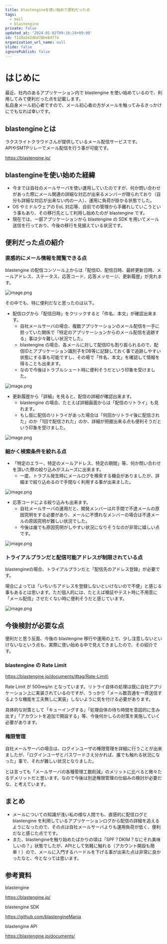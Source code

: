 ```yaml
---
title: blastengineを使い始めて便利だった点
tags:
  - mail
  - blastengine
private: false
updated_at: '2024-01-02T09:16:24+09:00'
id: f128a2e2dbd78be84f74
organization_url_name: null
slide: false
ignorePublish: false
---
```

# はじめに

最近、社内のあるアプリケーション内で blastengine を使い始めているので、利用してみて便利だった点を記載します。  
私自身メール初心者ですので、メール初心者の方がメールを触ってみるきっかけにでもなれば幸いです。

## blastengineとは

ラクスライトクラウドさんが提供しているメール配信サービスです。  
APIやSMTPリレーでメール配信を行う事が可能です。

https://blastengine.jp/

## blastengineを使い始めた経緯

- 今までは自社のメールサーバを使い運用していたのですが、何か問い合わせがあった際にメール関連の詳細な対応が出来るメンバーが限られており（自分も詳細な対応が出来ない内の一人）、運用に負荷が掛かる状態でした。
- OS やミドルウェアの EoL 対応等、自前での管理から手離れしていこうという事もあり、その移行先として利用し始めたのが blastengine です。
- 現在では、一部アプリケーションから blastengine の SDK を用いてメール送信を行っており、今後の移行を見据えている状況です。

## 便利だった点の紹介

### 直感的にメール情報を閲覧できる点

blastengine の配信コンソール上からは「配信ID、配信日時、最終更新日時、メールアドレス、ステータス、応答コード、応答メッセージ、更新履歴」が見れます。  

![image.png](https://qiita-image-store.s3.ap-northeast-1.amazonaws.com/0/411902/1425a174-e4b1-50ad-cdae-0303032b5ac8.png)


その中でも、特に便利だなと思ったのは以下。

- 配信ログから「配信日時」をクリックすると「件名、本文」が確認出来ます。
  - 自社メールサーバの場合、複数アプリケーションのメール配信を一手に担っていた関係で「特定のアプリケーションからのメール配信を追跡する」事は少々難しい状況でした。
  - blastengine の場合、各メールに対して配信IDも割り振られるので、配信IDとアプリケーション識別子をDB等に記録しておく事で追跡しやすい状態にする事も可能ですし、その場で「件名、本文」を確認して情報を得ることも出来ます。
  - なので今後はトラブルシュート時に便利そうだという印象を受けました。

![image.png](https://qiita-image-store.s3.ap-northeast-1.amazonaws.com/0/411902/146909a9-305d-b542-3a26-7b7dc2560c4c.png)

- 更新履歴から「詳細」を見ると、配信の詳細が確認出来ます。
  - blastengine の場合、たとえば詳細画面からは「配信のリトライ」も見れます。
  - もし仮に配信のリトライがあった場合は「何回かリトライ後に配信された」のか「1回で配信された」のか、詳細が把握出来る点も便利そうだという印象を受けました。

![image.png](https://qiita-image-store.s3.ap-northeast-1.amazonaws.com/0/411902/a6960ab0-088d-2dd8-0d1e-91c89a171e37.png)

### 細かく検索条件を絞れる点

- 「特定のエラー、特定のメールアドレス、特定の期間」等、何か問い合わせを頂いた際の絞り込みがスムーズに出来ます。
  - 一度、トラブル発生時にメールログを検索する機会がありましたが、詳細まで絞り込めるので手間なく利用する事が出来ました。

![image.png](https://qiita-image-store.s3.ap-northeast-1.amazonaws.com/0/411902/853dc0e9-cf09-3919-67db-2b32f2900bba.png)

- 応答コードによる絞り込みも出来ます。
  - 自社メールサーバの運用だと、開発メンバーは片手間で不達メールの原因究明をする必要があり、メールに不慣れなメンバーの場合は不達メールの原因究明が難しい状況でした。
  - 今後は誰でも原因究明がしやすい状況になりそうなのが非常に嬉しい点です。

![image.png](https://qiita-image-store.s3.ap-northeast-1.amazonaws.com/0/411902/4c691242-0153-9299-5b5b-5990c832fb6e.png)

### トライアルプランだと配信可能アドレスが制限されている点

blastengineの場合、トライアルプランだと「配信先のアドレス登録」が必要です。 
   
場合によっては「いちいちアドレスを登録しないといけないので不便」と感じる事もあるとは思います。ただ個人的には、たとえば検証やテスト時に不用意に「メール配信」させたくない時に便利そうだと感じています。

![image.png](https://qiita-image-store.s3.ap-northeast-1.amazonaws.com/0/411902/f8bc57bc-9d70-82f9-607b-689ab4aeb137.png)

## 今後検討が必要な点

便利だと思う反面、今後の blastengine 移行や運用の上で、少し注意しないといけないなという点も、実際に使い始める中で見えてきましたので、その紹介です。

### blastengine の Rate Limit

https://blastengine.jp/documents/#tag/Rate-Limit\

Rate Limit が 500req/m となっています。リトライ自体の処理は既に自社アプリケーション上に実装されているのですが、うっかり「メール数百通を一斉送信するような機能を工夫無しに実装」しないように気を付ける必要があります。

具体的な対策として「キューイングする」「処理自体の待ち時間を意図的に生み出す」「アカウントを追加で開設する」等、今後何かしらの対策を実施していく必要があります。

### 権限管理

自社メールサーバの場合は、ログインユーザの権限管理を詳細に行うことが出来ましたが、「ログインユーザとパスワードさえ分かれば、誰でも触れる状況になった」事で、それが難しい状況となりました。

とは言っても「メールサーバの各種管理工数削減」のメリットに比べると微々たるデメリットだと思います。なので今後は別途権限管理の仕組みの検討が必要だな、と考えています。

## まとめ

- メールについての知識が浅い私の様な人間でも、直感的に配信ログと blastengine を利用しているアプリケーションログから配信の詳細を追えるようになったので、その点は自社メールサーバよりも運用負荷が低く、便利だなと感じた点でです。
- また、blastengineを触り始めたばかりの頃は「SPF？DKIM？なにそれ美味しいの？」状態でしたが、APIとして気軽に触れる（アカウント開設も簡単！）ので、メールに入門するハードルを下げる事が出来た点は非常に良かったなと、今となっては思います。

## 参考資料

blastengine

https://blastengine.jp/

blastengine SDK

https://github.com/blastengineMania

blastengine API 

https://blastengine.jp/documents/
